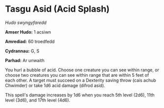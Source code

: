 # Tasgu Asid (Acid Splash)

*Hudo swyngyfaredd*

**Amser Hudo:** 1 acsiwn

**Amrediad:** 60 troedfedd

**Cydrannau:** G, S

**Parhad:** Ar unwaith

You hurl a bubble of acid. Choose one creature you can see within range, or choose two creatures you can see within range that are within 5 feet of each other. A target must succeed on a Dexterity saving throw (cais achub Chwimder) or take 1d6 acid damage (difrod asid).

This spell's damage increases by 1d6 when you reach 5th level (2d6), 11th level (3d6), and 17th level (4d6).